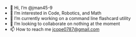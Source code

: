 - 👋 Hi, I’m @jman45-9
- 👀 I’m interested in Code, Robotics, and Math
- 🌱 I’m currently working on a command line flashcard utility
- 💞️ I’m looking to collaborate on nothing at the moment
- 📫 How to reach me jcope0787@gmail.com

<!---
jman45-9/jman45-9 is a ✨ special ✨ repository because its `README.md` (this file) appears on your GitHub profile.
You can click the Preview link to take a look at your changes.
--->

